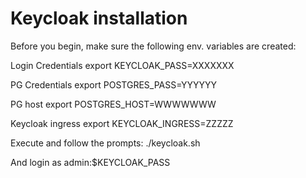 Keycloak installation
====================

Before you begin, make sure the following env. variables are created:

Login Credentials
export KEYCLOAK_PASS=XXXXXXX

PG Credentials
export POSTGRES_PASS=YYYYYY

PG host
export POSTGRES_HOST=WWWWWWW

Keycloak ingress
export KEYCLOAK_INGRESS=ZZZZZ

Execute and follow the prompts:
 ./keycloak.sh

And login as admin:$KEYCLOAK_PASS
